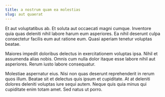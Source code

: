 ```yaml
---
title: a nostrum quam ea molestias
slug: aut quaerat
---
```


Et aut voluptatibus ab. Et soluta aut occaecati magni cumque. Inventore quia quas deleniti nihil labore harum eum asperiores. Ea nihil deserunt culpa consectetur facilis eum aut ratione eum. Quasi aperiam tenetur voluptas beatae.

Maiores impedit doloribus delectus in exercitationem voluptas ipsa. Nihil et assumenda alias nobis. Omnis cum nulla dolor itaque esse labore nihil aut asperiores. Rerum iusto labore consequatur.

Molestiae aspernatur eius. Nisi non quas deserunt reprehenderit in rerum quos illum. Beatae sit et delectus quis ipsum et cupiditate. At at deleniti dolores deleniti voluptas iure sequi autem. Neque quis quia minus qui cupiditate enim totam amet. Sed natus ut porro.
